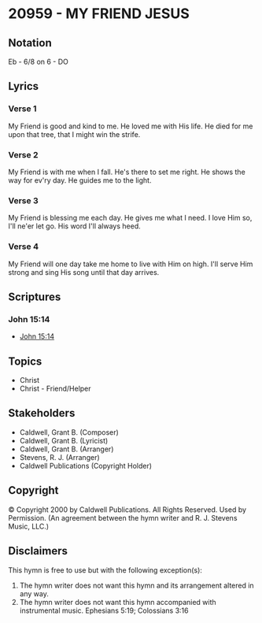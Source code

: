 # 20959 - MY FRIEND JESUS

## Notation

Eb - 6/8 on 6 - DO

## Lyrics

### Verse 1

My Friend is good and kind to me. He loved me with His life. He died for me upon that tree, that I might win the strife.

### Verse 2

My Friend is with me when I fall. He's there to set me right. He shows the way for ev'ry day. He guides me to the light.

### Verse 3

My Friend is blessing me each day. He gives me what I need. I love Him so, I'll ne'er let go. His word I'll always heed.

### Verse 4

My Friend will one day take me home to live with Him on high. I'll serve Him strong and sing His song until that day arrives.


## Scriptures

### John 15:14

- [John 15:14](https://www.biblegateway.com/passage/?search=John%2015%3A14)


## Topics

- Christ
- Christ - Friend/Helper

## Stakeholders

- Caldwell, Grant B. (Composer)
- Caldwell, Grant B. (Lyricist)
- Caldwell, Grant B. (Arranger)
- Stevens, R. J. (Arranger)
- Caldwell Publications (Copyright Holder)

## Copyright

© Copyright 2000 by Caldwell Publications. All Rights Reserved. Used by Permission.
(An agreement between the hymn writer and R. J. Stevens Music, LLC.)

## Disclaimers

This hymn is free to use but with the following exception(s):
1. The hymn writer does not want this hymn and its arrangement altered in any way.
2. The hymn writer does not want this hymn accompanied with instrumental music.
Ephesians 5:19; Colossians 3:16

